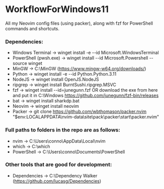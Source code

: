 # WorkflowForWindows11

All my Neovim config files (using packer), along with fzf for PowerShell commands and shortcuts.

### Dependencies:
- Windows Terminal -> winget install -e --id Microsoft.WindowsTerminal
- PowerShell (pwsh.exe) -> winget install --id Microsoft.Powershell --source winget
- MinGW -> C:\MinGW (https://www.mingw-w64.org/downloads/)
- Python -> winget install -e --id Python.Python.3.11
- NodeJS -> winget install OpenJS.NodeJS
- ripgrep -> winget install BurntSushi.ripgrep.MSVC
- fzf -> winget install --id=junegunn.fzf OR download the exe from here and put it in C:\Windows https://github.com/junegunn/fzf-bin/releases
- bat -> winget install sharkdp.bat
- Neovim -> winget install neovim
- Packer -> git clone https://github.com/wbthomason/packer.nvim "$env:LOCALAPPDATA\nvim-data\site\pack\packer\start\packer.nvim"

### Full paths to folders in the repo are as follows:
- nvim -> C:\Users\conno\AppData\Local\nvim
- which -> C:\which
- PowerShell -> C:\Users\conno\Documents\PowerShell

### Other tools that are good for development:
- Dependencies -> C:\Dependency Walker (https://github.com/lucasg/Dependencies)
